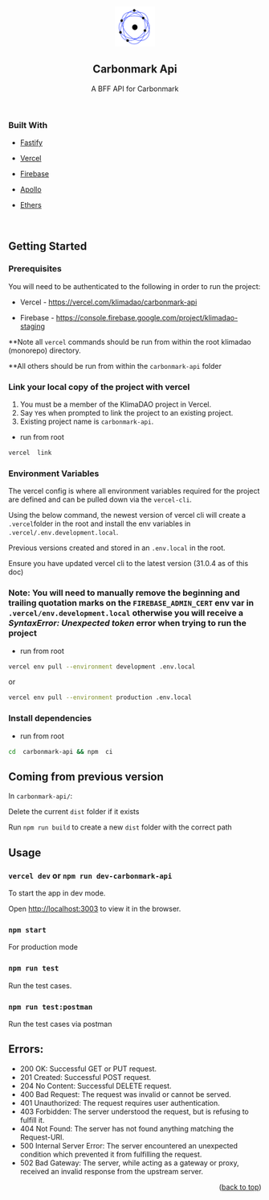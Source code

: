 <!-- PROJECT LOGO -->
<br />

<div  align="center">

<a  href="https://github.com/github_username/repo_name">

<img  src="./assets/logo.png"  alt="Logo"  width="80"  height="80">

</a>

<h2  align="center">Carbonmark Api</h2>

<p  align="center">

A BFF API for Carbonmark

<br />

</p>

</div>

### Built With

- [Fastify](https://fastify.io)

- [Vercel](https://vercel.com)

- [Firebase](https://firebase.google.com)

- [Apollo](https://www.apollographql.com/)

- [Ethers](https://docs.ethers.org/)

<br />

## Getting Started

### Prerequisites

You will need to be authenticated to the following in order to run the project:

- Vercel - https://vercel.com/klimadao/carbonmark-api

- Firebase - https://console.firebase.google.com/project/klimadao-staging

\*\*Note all `vercel` commands should be run from within the root klimadao (monorepo) directory.

\*\*All others should be run from within the `carbonmark-api` folder

### Link your local copy of the project with vercel

1. You must be a member of the KlimaDAO project in Vercel.
2. Say `Y`es when prompted to link the project to an existing project.
3. Existing project name is `carbonmark-api`.

- run from root

```sh
vercel  link
```

### Environment Variables

The vercel config is where all environment variables required for the project are defined and can be pulled down via the `vercel-cli`.

Using the below command, the newest version of vercel cli will create a `.vercel`folder in the root and install the env variables in `.vercel/.env.development.local`.

Previous versions created and stored in an `.env.local` in the root.

Ensure you have updated vercel cli to the latest version (31.0.4 as of this doc)

### **Note:** You will need to manually remove the beginning and trailing quotation marks on the `FIREBASE_ADMIN_CERT` env var in `.vercel/env.development.local` otherwise you will receive a _SyntaxError: Unexpected token_ error when trying to run the project

- run from root

```sh
vercel env pull --environment development .env.local
```

or

```sh
vercel env pull --environment production .env.local
```

### Install dependencies

- run from root

```sh
cd  carbonmark-api && npm  ci
```

## Coming from previous version

In `carbonmark-api/`:

Delete the current `dist` folder if it exists

Run `npm run build` to create a new `dist` folder with the correct path

<!-- USAGE EXAMPLES -->

## Usage

### `vercel dev` or `npm run dev-carbonmark-api`

To start the app in dev mode.

Open [http://localhost:3003](http://localhost:3003) to view it in the browser.

### `npm start`

For production mode

### `npm run test`

Run the test cases.

### `npm run test:postman`

Run the test cases via postman

## Errors:

- 200 OK: Successful GET or PUT request.
- 201 Created: Successful POST request.
- 204 No Content: Successful DELETE request.
- 400 Bad Request: The request was invalid or cannot be served.
- 401 Unauthorized: The request requires user authentication.
- 403 Forbidden: The server understood the request, but is refusing to fulfill it.
- 404 Not Found: The server has not found anything matching the Request-URI.
- 500 Internal Server Error: The server encountered an unexpected condition which prevented it from fulfilling the request.
- 502 Bad Gateway: The server, while acting as a gateway or proxy, received an invalid response from the upstream server.

<!-- TODO Add description about deployment process -->

<!-- TODO Add description of available endpoints -->

<p  align="right">(<a  href="#readme-top">back to top</a>)</p>
